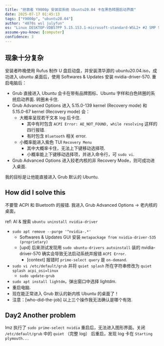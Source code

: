 ```yaml
---
title: "拯救者 Y9000p 安装双系统 Ubuntu20.04 卡在黑色转圈启动界面"
date: 2025-07-17 01:45:13
tags: ["Y9000p", "ubuntu20.04"]
author: "4070s wsl julyfun"
os: "Linux DESKTOP-VDB57PP 5.15.153.1-microsoft-standard-WSL2+ #2 SMP Sun Oct 27 22:02:06 CST 2024 x86_64 x86_64 x86_64 GNU/Linux"
assume-you-know: [computer]
confidence: 3
---
```


## 现象十分复杂

安装者昨晚使用 Rufus 制作 U 盘启动盘，并安装清华源的 ubuntu20.04.iso，成功进入 ubuntu 桌面后，使用 Softwares & Updates 安装 nvidia-driver-570. 重启电脑后：
- Grub 直接进入 Ubuntu 会卡在带有品牌图标、Ubuntu 字样和白色转圈的系统启动界面. 转圈未卡住.
- Grub Advanced Options 进入 5.15.0-139 kernel (Recovery mode) 和 5.15.0-67 kernel (Recovery mode) 会：
    - 大概率呈现若干文本 log 后卡住.
        - 其中有时包含 `ACPI Error: AE_NOT_FOUND, while resolving` 这样的四行报错.
        - 有时包含 `Bluetooth` 相关 error.
    - 小概率能进入紫色 TUI `Recovery Menu`
        - 其中大概率卡住，无法上下键移动选择项.
        - 小概率能上下键移动选择项，并进入命令行，可 `sudo vi`.
- Grub Advanced Options 进入较老内核的非 Recovery Mode，则可成功进入桌面.

我的目标是让他能直接进入 Grub 默认的 Ubuntu.

## How did I solve this

不要管 ACPI 和 Bluetooth 的报错. 我进入 Grub Advanced Options -> 老内核的桌面，

ref: AI & 搜索 `ubuntu uninstall nvidia-driver`

- `sudo apt remove --purge '^nvidia-.*'`
    - Softwares & Updates GUI 安装 `metapackage from nvidia-driver-535 (proprietary)`
    - [upd] 后来测试发现用 `sudo ubuntu-drivers autoinstall` 装的 nvidia-driver-570 确实会导致无法启动系统并报错 `ACPI Error`.
        - [context] 报错时 `prime-select query` 是 `on-demand`.
- `sudo vi /etc/default/grub` 并将 `quiet splash` 所在字符串修改为 `quiet splash acpi_osi=linux`
    - `sudo update-grub`
- `sudo apt install lightdm`，弹出窗口中选择 lightdm.
- 重启电脑.
- 现在能正常进入 Grub 默认的新内核 Ubuntu 的桌面了！
- 注意：[who-did-the-job] 以上三个操作我无法确认是哪个有效.

## Day2 Another problem

lmz 执行了 `sudo prime-select nvidia` 重启后，无法进入图形界面。关闭 `/etc/default/grub` 中的 `quiet` （完整 log） 后重启，发现 log 卡在 `Starting plymouth...`

